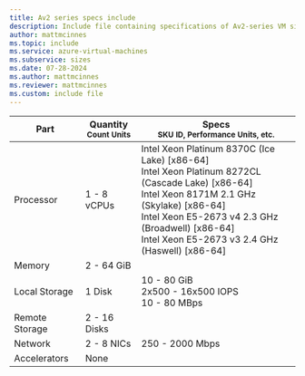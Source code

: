 ```yaml
---
title: Av2 series specs include
description: Include file containing specifications of Av2-series VM sizes.
author: mattmcinnes
ms.topic: include
ms.service: azure-virtual-machines
ms.subservice: sizes
ms.date: 07-28-2024
ms.author: mattmcinnes
ms.reviewer: mattmcinnes
ms.custom: include file
---
```

| Part | Quantity <br><sup>Count Units | Specs <br><sup>SKU ID, Performance Units, etc.  |
|---|---|---|
| Processor      | 1 - 8 vCPUs       | Intel Xeon Platinum 8370C (Ice Lake) [x86-64] <br>Intel Xeon Platinum 8272CL (Cascade Lake) [x86-64] <br>Intel Xeon 8171M 2.1 GHz (Skylake) [x86-64] <br>Intel Xeon E5-2673 v4 2.3 GHz (Broadwell) [x86-64] <br>Intel Xeon E5-2673 v3 2.4 GHz (Haswell) [x86-64]                                                 |
| Memory         | 2 - 64 GiB          |                                                    |
| Local Storage  | 1 Disk     | 10 - 80 GiB <br> 2x500 - 16x500 IOPS <br>10 - 80 MBps|
| Remote Storage | 2 - 16 Disks    |                     |
| Network        | 2 - 8 NICs          | 250 - 2000 Mbps                                            |
| Accelerators   | None              |                                                     |
